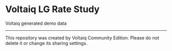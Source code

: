 # Voltaiq LG Rate Study

Voltaiq generated demo data

---

This repository was created by Voltaiq Community Edition. Please do not delete it or change its
sharing settings.
